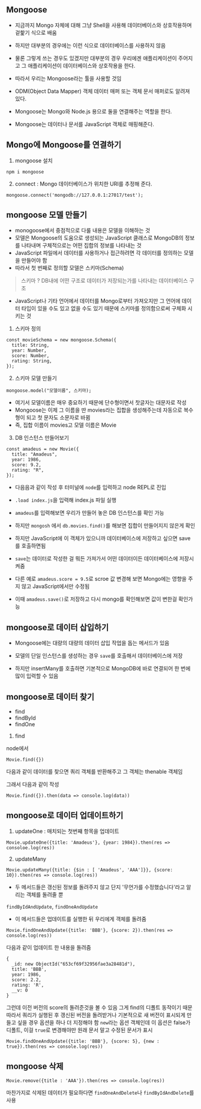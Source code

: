 ## Mongoose

- 지금까지 Mongo 자체에 대해 그냥 Shell을 사용해 데이터베이스와 상호작용하며 겉핥기 식으로 배움
- 하지만 대부분의 경우에는 이런 식으로 데이터베이스를 사용하지 않음
- 물론 그렇게 쓰는 경우도 있겠지만 대부분의 경우 우리에겐 애플리케이션이 주어지고 그 애플리케이션이 데이터베이스와 상호작용을 한다.

- 따라서 우리는 Mongoose라는 툴을 사용할 것임
- ODM(Object Data Mapper) 객체 데이터 매퍼 또는 객체 문서 매퍼로도 알려져 있다.
- Mongoose는 Mongo와 Node.js 용으로 둘을 연결해주는 역할을 한다.
- Mongoose는 데이터나 문서를 JavaScript 객체로 매핑해준다.

## Mongo에 Mongoose를 연결하기

1. mongoose 설치

```
npm i mongoose
```

2. connect
   : Mongo 데이터베이스가 위치한 URI를 추정해 준다.

```
mongoose.connect('mongodb://127.0.0.1:27017/test');
```

## mongoose 모델 만들기

- monogoose에서 중점적으로 다룰 내용은 모델을 이해하는 것
- 모델은 Mongoose의 도움으로 생성되는 JavaScript 클래스로 MongoDB의 정보를 나타내며 구체적으로는 어떤 집합의 정보를 나타내는 것
- JavaScript 파일에서 데이터를 사용하거나 접근하려면 각 데이터를 정의하는 모델을 만들어야 함
- 따라서 첫 번째로 정의할 모델은 스키마(Schema)

> 스키마 ? DB내에 어떤 구조로 데이터가 저장되는가를 나타내는 데이터베이스 구조

- JavaScript나 기타 언어에서 데이터를 Mongo로부터 가져오지만 그 언어에 데이터 타입이 있을 수도 있고 없을 수도 있기 때문에 스키마를 정의함으로써 구체화 시키는 것

1. 스키마 정의

```
const movieSchema = new mongoose.Schema({
  title: String,
  year: Number,
  score: Number,
  rating: String,
});
```

2. 스키마 모델 만들기

```
mongoose.model("모델이름", 스키마);
```

- 여기서 모델이름은 매우 중요하기 때문에 단수형이면서 찻글자는 대문자로 작성
- Mongoose는 이제 그 이름을 딴 movies라는 집합을 생성해주는데 자동으로 복수형이 되고 첫 문자도 소문자로 바뀜
- 즉, 집합 이름이 movies고 모델 이름은 Movie

3. DB 인스턴스 만들어보기

```
const amadeus = new Movie({
  title: "Amadeus",
  year: 1986,
  score: 9.2,
  rating: "R",
});
```

- 다음음과 같이 작성 후 터미널에 `node`를 입력하고 node REPL로 진입
- `.load index.js`을 입력해 index.js 파일 실행
- `amadeus`를 입력해보면 우리가 만들어 놓은 DB 인스턴스를 확인 가능

- 하지만 `mongosh` 에서 `db.movies.find()`를 해보면 집합이 만들어지지 않은게 확인
- 하지만 JavaScript에 이 객체가 있으니까 데이터베이스에 저장하고 싶으면 save를 호출하면됨
- `save`는 데이터로 작성한 걸 뭐든 가져가서 어떤 데이터이든 데이터베이스에 저장시켜줌

- 다른 예로 `amadeus.score = 9.5`로 scroe 값 변경해 보면 Mongo에는 영향을 주지 않고 JavaScript에서만 수정됨
- 이때 `amadeus.save()`로 저장하고 다시 mongo를 확인해보면 값이 변한걸 확인가능

## mongoose로 데이터 삽입하기

- Mongoose에는 대량의 대량의 데이터 삽입 작업을 돕는 메서드가 있음

- 모델의 단일 인스턴스를 생성하는 경우 `save`를 호출해서 데이터베이스에 저장
- 하지만 insertMany를 호출하면 기본적으로 MongoDB에 바로 연결되어 한 번에 많이 입력할 수 있음

## mongoose로 데이터 찾기

- find
- findById
- findOne

1. find

node에서

```
Movie.find({})
```

다음과 같이 데이터를 찾으면 쿼리 객체를 반환해주고 그 객체는 thenable 객체임

그래서 다음과 같이 작성

```
Movie.find({}).then(data => console.log(data))
```

## mongoose로 데이터 업데이트하기

1. updateOne : 매치되는 첫번쨰 항목을 업데이트

```
Movie.updateOne({title: 'Amadeus'}, {year: 1984}).then(res => consoloe.log(res))
```

2. updateMany

```
Movie.updateMany({title: {$in : [ 'Amadeus', 'AAA']}}, {score: 10}).then(res => console.log(res))
```

- 두 메서드들은 갱신된 정보를 돌려주지 않고 단지 '무언가를 수정했습니다'라고 알리는 객체를 돌려줄 뿐

`findByIdAndUpdate`, `findOneAndUpdate`

- 이 메서드들은 업데이트를 실행한 뒤 우리에게 객체를 돌려줌

```
Movie.findOneAndUpdate({title: 'BBB'}, {score: 2}).then(res => console.log(res))
```

다음과 같이 업데이트 한 내용을 돌려줌

```
{
  _id: new ObjectId("653cf69f32956fae3a28481d"),
  title: 'BBB',
  year: 1986,
  score: 2.2,
  rating: 'R',
  __v: 0
}
```

그런데 이전 버전의 score의 돌려준것을 볼 수 있음
그게 find의 디폴트 동작이기 때문
따라서 쿼리가 실행된 후 갱신된 버전을 돌려받거나 기본적으로 새 버전이 표시되게 만들고 싶을 경우 옵션을 하나 더 지정해야 함
`new`라는 옵션 객체인데 이 옵션은 false가 디폴트, 이걸 `true`로 변경해야만 원래 문서 말고 수정된 문서가 표시

```
Movie.findOneAndUpdate({title: 'BBB'}, {score: 5}, {new : true}).then(res => console.log(res))
```

## mongoose 삭제

```
Movie.remove({title : 'AAA'}).then(res => console.log(res))
```

마찬가지로 삭제된 데이터가 필요하다면 `findOneAndDelete`나 `findByIdAndDelete`를 사용
